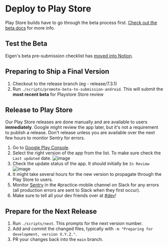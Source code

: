 # Deploy to Play Store

Play Store builds have to go through the beta process first. [Check out the beta docs](./deploy_to_beta.md) for more info.

## Test the Beta

Eigen's beta pre-submission checklist has [moved into Notion](https://www.notion.so/artsy/Pre-submission-QA-Checklist-785e3233fdcf423f95ee239ab3c22ec3).

## Preparing to Ship a Final Version

1. Checkout to the release branch (eg - release/7.3.1)
1. Run `./scripts/promote-beta-to-submission-android`. This will submit the **most recent beta** for Playstore Store review

## Release to Play Store

Our Play Store releases are done manually and are available to users **immediately**. Google might review the app later, but it's not a requirement to publish a release. Don't release unless you are available over the next few hours to monitor Sentry for errors.

1. Go to [Google Play Console](https://play.google.com/console/u/1/developers/6449739225222972501/app/4975007939329818983/tracks/production).
1. Select the right version of the app from the list. To make sure check the `Last updated` date.
   ![image](https://user-images.githubusercontent.com/17421923/158804276-6be13ef1-1713-4b1f-9a2f-1be4d24d6d15.png)
1. Check the update status of the app. It should initially be `In Review`
   ![image](https://user-images.githubusercontent.com/17421923/158804488-1df28736-b9cc-481a-b027-f4cd941f25d8.png)
1. It might take several hours for the new version to propagate through the Play Store to users.
1. Monitor [Sentry](https://sentry.io/artsynet/eigen/) in the #practice-mobile channel on Slack for any errors (all production errors are sent to Slack when they first occur).
1. Make sure to tell all your dev friends over at [#dev](https://artsy.slack.com/archives/C02BC3HEJ)!

## Prepare for the Next Release

1. Run `./scripts/next`. This prompts for the next version number.
1. Add and commit the changed files, typically with `-m "Preparing for development, version X.Y.Z."`.
1. PR your changes back into the `main` branch.
